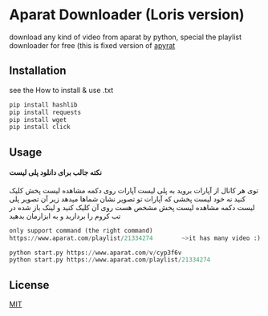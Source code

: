 # Aparat Downloader (Loris version)

download any kind of video from aparat by python, special the playlist downloader
for free (this is fixed version of [apyrat](https://github.com/CodeWithEmad/apyrat)

## Installation

see the How to install & use .txt

```bash
pip install hashlib
pip install requests
pip install wget
pip install click
```

## Usage
#### نکته جالب برای دانلود پلی لیست
توی هر کانال از آپارات بروید به پلی لیست آپارات روی دکمه مشاهده لیست پخش کلیک کنید نه خود لیست پخشی که آپارات تو تصویر نشان شماها میدهد زیر آن تصویر پلی لیست دکمه مشاهده لیست پخش مشخص هست روی آن کلیک کنید و لینک باز شده در تب کروم را بردارید و به ابزارمان بدهید


```python
only support command (the right command)
https://www.aparat.com/playlist/21334274        ~>it has many video :)

python start.py https://www.aparat.com/v/cyp3f6v
python start.py https://www.aparat.com/playlist/21334274
```


## License
[MIT](https://choosealicense.com/licenses/mit/)
